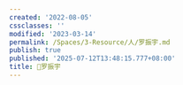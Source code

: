 ```yaml
---
created: '2022-08-05'
cssclasses: ''
modified: '2023-03-14'
permalink: /Spaces/3-Resource/人/罗振宇.md
publish: true
published: '2025-07-12T13:48:15.777+08:00'
title: 🧑罗振宇
---
```

